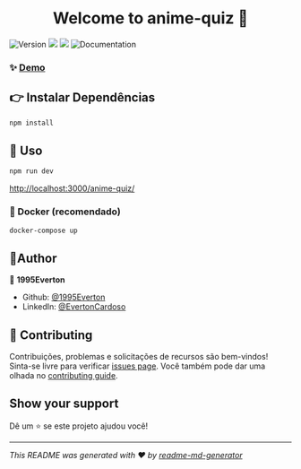 <h1 align="center">Welcome to anime-quiz 👋</h1>
<p align="left">
  <img alt="Version" src="https://img.shields.io/badge/version-1.0.0-blue.svg?cacheSeconds=2592000" />
  <img src="https://img.shields.io/badge/node->=9.0.0-blue.svg?cacheSeconds=2592000" />
  <img src="https://img.shields.io/badge/npm->=5.0.0-blue.svg?cacheSeconds=2592000" />
    <img alt="Documentation" src="https://img.shields.io/badge/documentation-yes-brightgreen.svg" />
  </a>
</p>

### ✨ [Demo](https://1995everton.github.io/anime-quiz/)

## 👉 Instalar Dependências

```sh
npm install
```
## 🚀 Uso
```sh
npm run dev
```
[http://localhost:3000/anime-quiz/](http://localhost:3000/anime-quiz/)

### 🐳 Docker (recomendado)
```sh
docker-compose up
```

## 🧔Author

👤 **1995Everton**

* Github: [@1995Everton](https://github.com/1995Everton)
* LinkedIn: [@EvertonCardoso](https://www.linkedin.com/in/everton-cardoso-a33556173/)

## 🤝 Contributing

Contribuições, problemas e solicitações de recursos são bem-vindos!<br />Sinta-se livre para verificar [issues page](https://github.com/1995Everton/anime-quiz/issues). Você também pode dar uma olhada no [contributing guide](https://github.com/1995Everton/anime-quiz/blob/master/CONTRIBUTING.md).

## Show your support

Dê um ⭐️ se este projeto ajudou você!

***
_This README was generated with ❤️ by [readme-md-generator](https://github.com/kefranabg/readme-md-generator)_
